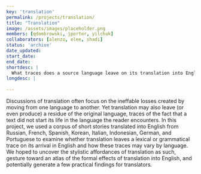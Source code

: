 ```yaml
---
key: 'translation'
permalink: /projects/translation/
title: "Translation"
image: /assets/images/placeholder.png
members: [qdombrowski, jporter, yilchuk]
collaborators: [alenzo, elee, shadi]
status: 'archive'
date_updated:
start_date:
end_date:
shortdesc: |
  What traces does a source language leave on its translation into English?
longdesc: |
  
---
```


Discussions of translation often focus on the ineffable losses created by moving from one language to another. Yet translation may also leave (or even produce) a residue of the original language, traces of the fact that a text did not start its life in the language the reader encounters. In this project, we used a corpus of short stories translated into English from Russian, French, Spanish, Korean, Italian, Indonesian, German, and Portuguese to examine whether translation leaves a lexical or grammatical trace on its arrival in English and how these traces may vary by language. We hoped to uncover the stylistic affordances of translation as such, gesture toward an atlas of the formal effects of translation into English, and potentially generate a few practical findings for translators.